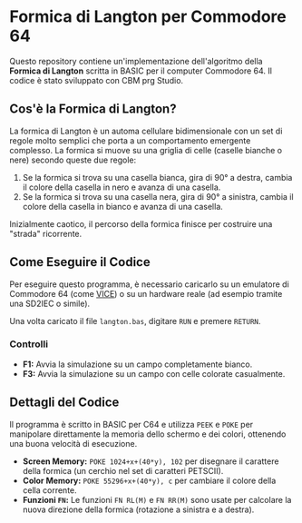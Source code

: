 # Formica di Langton per Commodore 64

Questo repository contiene un'implementazione dell'algoritmo della **Formica di Langton** scritta in BASIC per il computer Commodore 64. Il codice è stato sviluppato con CBM prg Studio.

## Cos'è la Formica di Langton?

La formica di Langton è un automa cellulare bidimensionale con un set di regole molto semplici che porta a un comportamento emergente complesso. La formica si muove su una griglia di celle (caselle bianche o nere) secondo queste due regole:

1.  Se la formica si trova su una casella bianca, gira di 90° a destra, cambia il colore della casella in nero e avanza di una casella.
2.  Se la formica si trova su una casella nera, gira di 90° a sinistra, cambia il colore della casella in bianco e avanza di una casella.

Inizialmente caotico, il percorso della formica finisce per costruire una "strada" ricorrente.

## Come Eseguire il Codice

Per eseguire questo programma, è necessario caricarlo su un emulatore di Commodore 64 (come [VICE](http://vice-emu.sourceforge.net/)) o su un hardware reale (ad esempio tramite una SD2IEC o simile).

Una volta caricato il file `langton.bas`, digitare `RUN` e premere `RETURN`.

### Controlli

-   **F1:** Avvia la simulazione su un campo completamente bianco.
-   **F3:** Avvia la simulazione su un campo con celle colorate casualmente.

## Dettagli del Codice

Il programma è scritto in BASIC per C64 e utilizza `PEEK` e `POKE` per manipolare direttamente la memoria dello schermo e dei colori, ottenendo una buona velocità di esecuzione.

-   **Screen Memory:** `POKE 1024+x+(40*y), 102` per disegnare il carattere della formica (un cerchio nel set di caratteri PETSCII).
-   **Color Memory:** `POKE 55296+x+(40*y), c` per cambiare il colore della cella corrente.
-   **Funzioni `FN`:** Le funzioni `FN RL(M)` e `FN RR(M)` sono usate per calcolare la nuova direzione della formica (rotazione a sinistra e a destra).

